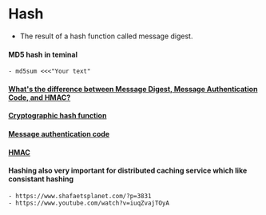 # Hash  
- The result of a hash function called message digest.
#### MD5 hash in teminal

    - md5sum <<<"Your text"
#### [What's the difference between Message Digest, Message Authentication Code, and HMAC?](https://stackoverflow.com/questions/3696857/whats-the-difference-between-message-digest-message-authentication-code-and-h#:~:text=A%20Message%20Digest%20is%20simply,and%20cannot%20be%20counterfeited%20easily.)  
#### [Cryptographic hash function](https://en.wikipedia.org/wiki/Cryptographic_hash_function)  
#### [Message authentication code](https://en.wikipedia.org/wiki/Message_authentication_code)  
#### [HMAC](https://en.wikipedia.org/wiki/HMAC)
    
#### Hashing also very important for distributed caching service which like consistant hashing
    - https://www.shafaetsplanet.com/?p=3831
    - https://www.youtube.com/watch?v=iuqZvajTOyA

